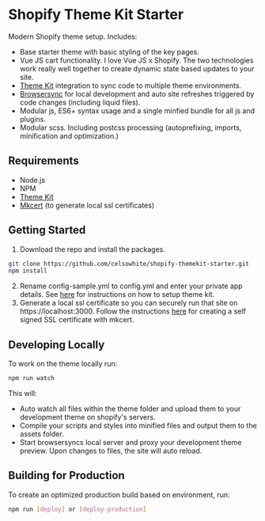 # Shopify Theme Kit Starter

Modern Shopify theme setup. Includes:

- Base starter theme with basic styling of the key pages.
- Vue JS cart functionality. I love Vue JS x Shopify. The two technologies work really well together to create dynamic state based updates to your site.
- [Theme Kit](https://shopify.dev/tools/theme-kit) integration to sync code to multiple theme environments.
- [Browsersync](https://browsersync.io/) for local development and auto site refreshes triggered by code changes (including liquid files).
- Modular js, ES6+ syntax usage and a single minfied bundle for all js and plugins.
- Modular scss. Including postcss processing (autoprefixing, imports, minification and optimization.)

## Requirements

- Node.js
- NPM
- [Theme Kit](https://shopify.dev/tools/theme-kit/getting-started)
- [Mkcert](https://www.npmjs.com/package/mkcert) (to generate local ssl certificates)

## Getting Started

1. Download the repo and install the packages.

```bash
git clone https://github.com/celsowhite/shopify-themekit-starter.git
npm install
```

2. Rename config-sample.yml to config.yml and enter your private app details. See [here](https://shopify.dev/tools/theme-kit/getting-started) for instructions on how to setup theme kit.
3. Generate a local ssl certificate so you can securely run that site on https://localhost:3000. Follow the instructions [here](https://github.com/Shopify/slate/wiki/4.-Create-a-self-signed-SSL-certificate) for creating a self signed SSL certificate with mkcert.

## Developing Locally

To work on the theme locally run:

```bash
npm run watch
```

This will:

- Auto watch all files within the theme folder and upload them to your development theme on shopify's servers.
- Compile your scripts and styles into minified files and output them to the assets folder.
- Start browsersyncs local server and proxy your development theme preview. Upon changes to files, the site will auto reload.

## Building for Production

To create an optimized production build based on environment, run:

```bash
npm run [deploy] or [deploy-production]
```
